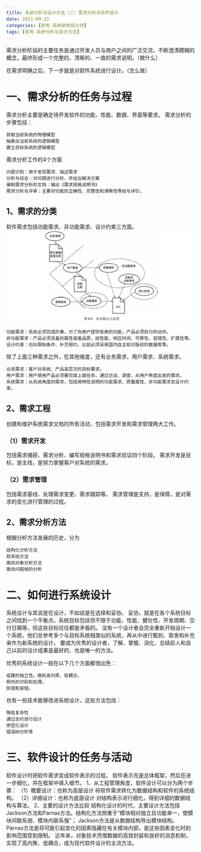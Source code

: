 ```yaml
---
title: 系统分析与设计方法（二）需求分析与软件设计
date: 2021-09-22
categories: [软考-系统架构设计师]
tags: [软考-系统分析与设计方法]
---
```


需求分析阶段的主要任务是通过开发人员与用户之间的广泛交流，不断澄清模糊的概念，最终形成一个完整的、清晰的、一直的需求说明。（做什么）

在需求明确之后，下一步就是对软件系统进行设计。（怎么做）

# 一、需求分析的任务与过程
需求分析主要是确定待开发软件的功能、性能、数据、界面等要求。
需求分析的步骤包括：
```
获取当前系统的物理模型
抽象出当前系统的逻辑模型
建立目标系统的逻辑模型
```
需求分析工作的4个方面
```
问题识别：用于发现需求、描述需求
分析与综合：对问题进行分析，并给出解决方案
编制需求分析的文档：输出《需求规格说明书》
需求分析与评审：主要对功能的正确性、完整性和清晰性等给与评价。
```
## 1、需求的分类
软件需求包括功能需求、非功能需求、设计约束三方面。
![](/images/ruankao/5-5.png)
```
功能需求：系统必须完成的事，为了向用户提供有用的功能，产品必须执行的动作。
非功能需求：产品必须具备的属性或者品质，如性能、响应时间、可靠性、容错性、扩展性等。
设计约束：也叫限制条件、补充规约，比如必须采用国内自主知识版权的数据库等。
```
除了上面三种需求之外，在其他维度，还有业务需求、用户需求、系统需求。
```
业务需求：客户对系统、产品高层次的目标要求。
用户需求：用户使用产品必须要完成上面任务，通过访谈、调查，从用户角度出发的需求。
系统需求：从系统角度的需求，包括用特性说明的功能需求、质量属性、非功能需求及设计约束。
```
## 2、需求工程
创建和维护系统需求文档的所有活动，包括需求开发和需求管理两大工作。
### （1）需求开发
包括需求捕获、需求分析、编写规格说明书和需求验证四个阶段。
需求开发是目标，是主线，是努力掌握客户对系统的需求。
### （2）需求管理
包括需求基线、处理需求变更、需求跟踪等。
需求管理是支持，是保障，是对需求的变化进行管理的过程。

## 2、需求分析方法
根据分析方法发展的历史，分为
```
结构化分析方法
软系统方法
面向对象分析方法
面向问题域的分析
```
# 二、如何进行系统设计
系统设计与其说是在设计，不如说是在选择和妥协。
妥协，就是在各个系统目标之间找到一个平衡点。系统目标包括但不限于功能、性能、健壮性、开发周期、交付日期等，但这些目标往往都是矛盾的。
没有一个设计者会完全重新开始设计一个系统，他们总参考多个与目标系统相类似的系统，再从中进行甄别、取舍和补充来作为新系统的设计。
要成为优秀的设计者，了解、掌握、消化、总结前人和自己以前的设计成果是最好的、也是唯一的方法。

优秀的系统设计一般在以下几个方面都很出色：
```
组建的独立性。做到高内聚、低耦合。
例外的识别和处理。
防错和容错。
```
也有一些技术能够改进系统设计，这些方法包括：
```
降低复杂性
通过合约进行设计
原型化设计
错误树分析等
```

# 三、软件设计的任务与活动
软件设计时把软件需求变成软件表示的过程。
软件表示先是总体框架，然后在进一步细化，并在框架中填入细节。
1、从工程管理角度，软件设计可以分为两个步骤：
（1）概要设计：也称为高层设计
将软件需求转化为数据结构和软件的系统结构。
（2）详细设计：也称为底层设计
对结构表示进行细化，得到详细的数据结构与算法。
2、主要的设计方法比较
结构化设计的时代，主要设计方法包括Jackson方法和Parnas方法。结构化方法侧重于“模块相对独立且功能单一，使模块间联系弱、模块内联系强”；
Jackson方法是从数据结构导出模块结构。
Parnas方法是将可能引起变化的因素隐藏在有关模块内部，是这些因素变化时的影响范围受到限制。
近年来，对象技术凭借数据的高效封装和良好的消息机制，实现了高内聚、低耦合，成为现代软件设计的主流方法。